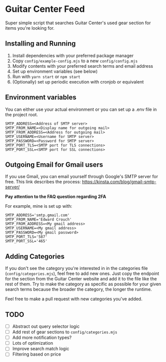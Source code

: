 # Guitar Center Feed

Super simple script that searches Guitar Center's used gear section for items you're looking for.

## Installing and Running
1. Install dependencies with your preferred package manager
2. Copy `config/example-config.mjs` to a new `config/config.mjs`
3. Modify contents with your preferred search terms and email address
4. Set up environment variables (see below)
5. Run with `yarn start` or `npm start`
6. (Optionally) set up periodic execution with cronjob or equivalent

## Environment variables
You can either use your actual environment or you can set up a .env file in the project root.
```
SMTP_ADDRESS=<Address of SMTP server>
SMTP_FROM_NAME=<Display name for outgoing mail>
SMTP_FROM_ADDRESS=<Address for outgoing mail>
SMTP_USERNAME=<Username for SMTP server>
SMTP_PASSWORD=<Password for SMTP server>
SMTP_PORT_TLS=<SMTP port for TLS connections>
SMTP_PORT_SSL=<SMTP port for SSL connections>
```

## Outgoing Email for Gmail users
If you use Gmail, you can email yourself through Google's SMTP server for free. This link describes the process: https://kinsta.com/blog/gmail-smtp-server/

**Pay attention to the FAQ question regarding 2FA**

For example, mine is set up with:
```
SMTP_ADDRESS='smtp.gmail.com'
SMTP_FROM_NAME='Edward Crouch'
SMTP_FROM_ADDRESS=<My gmail address>
SMTP_USERNAME=<My gmail address>
SMTP_PASSWORD=<My gmail password>
SMTP_PORT_TLS='587'
SMTP_PORT_SSL='465'
```
## Adding Categories
If you don't see the category you're interested in in the categories file (`config/categories.mjs`), feel free to add new ones. Just copy the endpoint for the section from the Guitar Center website and add it to the file like the rest of them. Try to make the category as specific as possible for your given search terms because the broader the category, the longer the runtime.

Feel free to make a pull request with new categories you've added.

## TODO
- [ ] Abstract out query selector logic
- [ ] Add rest of gear sections to `config/categories.mjs`
- [ ] Add more notification types?
- [ ] Lots of optimization
- [ ] Improve search match logic
- [ ] Filtering based on price
